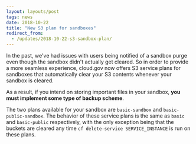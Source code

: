 ```yaml
---
layout: layouts/post
tags: news
date: 2018-10-22
title: "New S3 plan for sandboxes"
redirect_from:
  - /updates/2018-10-22-s3-sandbox-plan/
---
```


In the past, we've had issues with users being notified of a sandbox purge even though the sandbox didn't actually get cleared. So in order to provide a more seamless experience, cloud.gov now offers S3 service plans for sandboxes that automatically clear your S3 contents whenever your sandbox is cleared.

As a result, if you intend on storing important files in your sandbox, **you must implement some type of backup scheme**.

The two plans available for your sandbox are `basic-sandbox` and `basic-public-sandbox`. The behavior of these service plans is the same as `basic` and `basic-public` respectively, with the only exception being that the buckets are cleared any time `cf delete-service SERVICE_INSTANCE` is run on these plans.
